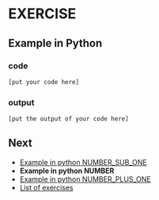 # EXERCISE

## Example in Python

### code

``` python
[put your code here]
```

### output

```
[put the output of your code here]
```

## Next

- [Example in python NUMBER_SUB_ONE](../../NUMBER_SUB_ONE/python)
- **Example in python NUMBER**
- [Example in python NUMBER_PLUS_ONE](../../NUMBER_PLUS_ONE/python)
- [List of exercises](../..)
